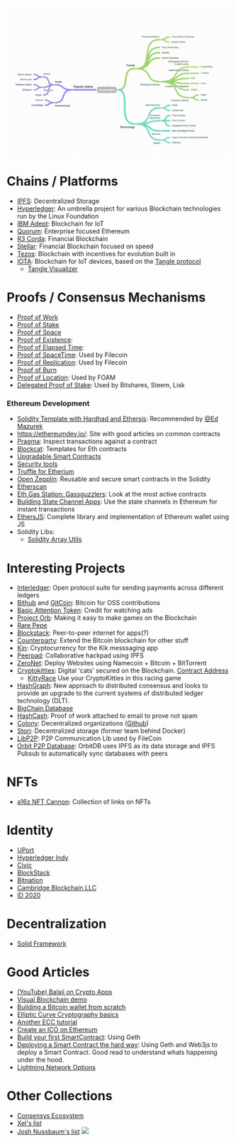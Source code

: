 ![](https://github.com/arpit/BlockchainTech/blob/master/imgs/blockchain-mindmap.png?raw=true)

# Chains / Platforms

* [IPFS](https://ipfs.io/): Decentralized Storage
* [Hyperledger](https://www.hyperledger.org/): An umbrella project for various Blockchain technologies run by the Linux Foundation
* [IBM Adept](https://www.slideshare.net/_hd/ibm-adept): Blockchain for IoT
* [Quorum](https://www.jpmorgan.com/global/Quorum): Enterprise focused Ethereum
* [R3 Corda](https://www.r3.com/): Financial Blockchain
* [Stellar](https://www.stellar.org/): Financial Blockchain focused on speed
* [Tezos](https://www.tezos.com/): Blockchain with incentives for evolution built in
* [IOTA](https://iota.org/): Blockchain for IoT devices, based on the [Tangle protocol](https://iota.org/IOTA_Whitepaper.pdf)
  * [Tangle Visualizer](http://tangle.glumb.de/)

# Proofs / Consensus Mechanisms

* [Proof of Work](https://en.wikipedia.org/wiki/Proof-of-work_system)
* [Proof of Stake](https://en.wikipedia.org/wiki/Proof-of-stake)
* [Proof of Space](https://en.wikipedia.org/wiki/Proof-of-space)
* [Proof of Existence](https://poex.io/about):  
* [Proof of Elapsed Time](https://sawtooth.hyperledger.org/docs/core/releases/latest/architecture/poet.html):
* [Proof of SpaceTime](https://filecoin.io/filecoin.pdf): Used by Filecoin
* [Proof of Replication](https://filecoin.io/filecoin.pdf): Used by Filecoin
* [Proof of Burn](https://en.bitcoin.it/wiki/Proof_of_burn)
* [Proof of Location](https://www.foam.space/): Used by FOAM
* [Delegated Proof of Stake](https://hackernoon.com/explain-delegated-proof-of-stake-like-im-5-888b2a74897d): Used by Bitshares, Steem, Lisk


### Ethereum Development

* [Solidity Template with Hardhad and Ethersjs](https://github.com/paulrberg/solidity-template): Recommended by [@Ed Mazurek](https://twitter.com/wildmolasses)
* https://ethereumdev.io/: Site with good articles on common contracts
* [Pragma](https://www.withpragma.com/): Inspect transactions against a contract
* [Blockcat](https://blockcat.io/): Templates for Eth contracts
* [Upgradable Smart Contracts](https://zohaib.me/upgradeable-smart-contracts-in-ethereum/)
* [Security tools](https://blog.trailofbits.com/2018/03/23/use-our-suite-of-ethereum-security-tools/)
* [Truffle for Etherium](http://truffleframework.com/docs/)
* [Open Zepplin](https://openzeppelin.org/): Reusable and secure smart contracts in the Solidity
* [Etherscan](https://etherscan.io/)
* [Eth Gas Station: Gassguzzlers](https://ethgasstation.info/gasguzzlers.php): Look at the most active contracts 
* [Building State Channel Apps](https://medium.com/statechannels/state-channel-applications-1f170e7d542e): Use the state channels in Ethereum for instant transactions
* [EthersJS](https://github.com/ethers-io/ethers.js/): Complete library and implementation of Ethereum wallet using JS
* Solidity Libs:
  * [Solidity Array Utils](https://blog.cryptofin.io/improving-the-ethereum-developer-ecosystem-with-libraries-5a95ffaf632d)



# Interesting Projects

* [Interledger](https://interledger.org/): Open protocol suite for sending payments across different ledgers
* [Bithub](https://whispersystems.org/blog/bithub/) and [GitCoin](): Bitcoin for OSS contributions
* [Basic Attention Token](https://basicattentiontoken.org/): Credit for watching ads
* [Project Orb](https://bookoforbs.com/): Making it easy to make games on the Blockchain
* [Rare Pepe](https://medium.com/@coin_and_peace/rarepepe-is-the-most-innovative-project-in-the-crypto-space-seriously-6d6b74749687)
* [Blockstack](https://blockstack.org/): Peer-to-peer internet for apps(?)
* [Counterparty](https://counterparty.io/): Extend the Bitcoin blockchain for other stuff
* [Kin](https://medium.com/kinfoundation/announcing-kin-a-cryptocurrency-for-an-open-future-98f1da2f498a): Cryptocurrency for the Kik messsaging app
* [Peerpad](https://peerpad.net): Collaborative hackpad using IPFS
* [ZeroNet](https://zeronet.io/): Deploy Websites using Namecoin + Bitcoin + BitTorrent
* [Cryptokitties](https://www.cryptokitties.co/): Digital 'cats' secured on the Blockchain. [Contract Address](https://etherscan.io/address/0x06012c8cf97bead5deae237070f9587f8e7a266d)
  * [KittyRace](https://kittyrace.com/) Use your CryptoKitties in this racing game
* [HashGraph](https://hashgraph.com/): New approach to distributed consensus and looks to provide an upgrade to the current systems of distributed ledger technology (DLT).
* [BigChain Database](https://www.bigchaindb.com/)
* [HashCash](https://en.wikipedia.org/wiki/Hashcash): Proof of work attached to email to prove not spam
* [Colony](https://colony.io/): Decentralized organizations ([Github](https://github.com/JoinColony/colonyNetwork))
* [Storj](https://storj.io/): Decentralized storage (former team behind Docker)
* [LibP2P](https://libp2p.io/): P2P Communication Lib used by FileCoin
* [Orbit P2P Database](https://orbitdb.org/about/): OrbitDB uses IPFS as its data storage and IPFS Pubsub to automatically sync databases with peers

# NFTs

* [a16z NFT Cannon](https://a16z.com/2021/04/02/nfts-readings-resources/): Collection of links on NFTs

# Identity

* [UPort](https://www.uport.me/)
* [Hyperledger Indy](https://www.hyperledger.org/projects/hyperledger-indy)
* [Civic](https://www.civic.com/)
* [BlockStack](https://blockstack.org/)
* [Bitnation](https://tse.bitnation.co/)
* [Cambridge Blockchain LLC](https://www.cambridge-blockchain.com/)
* [ID 2020](https://id2020.org/)

# Decentralization

* [Solid Framework](https://github.com/solid/solid-tutorial-intro)

# Good Articles 
* [(YouTube) Balaji on Crypto Apps](https://www.youtube.com/watch?v=3jPYk7ucrjo)
* [Visual Blockchain demo](https://anders.com/blockchain/)
* [Building a Bitcoin wallet from scratch](http://www.samlewis.me/2017/06/a-peek-under-bitcoins-hood/)
* [Elliptic Curve Cryptography basics](https://www.royalfork.org/2014/09/04/ecc/)
* [Another ECC tutorial](https://blog.cloudflare.com/a-relatively-easy-to-understand-primer-on-elliptic-curve-cryptography/)
* [Create an ICO on Ethereum](https://webcase.studio/blog/launch-ico-ethereum/?utm_source=catalogs&utm_campaign=crypto)
* [Build your first SmartContract](https://codeburst.io/build-your-first-ethereum-smart-contract-with-solidity-tutorial-94171d6b1c4b): Using Geth
* [Deploying a Smart Contract the hard way](https://medium.com/@gus_tavo_guim/deploying-a-smart-contract-the-hard-way-8aae778d4f2a): Using Geth and Web3js to deploy a Smart Contract. Good read to understand whats happening under the hood.
* [Lightning Network Options](https://bitcoinmagazine.com/articles/future-bitcoin-what-lightning-could-look/)

# Other Collections
* [Consensys Ecosystem](https://media.consensys.net/get-to-know-the-47-projects-that-make-up-the-consensys-mesh-478b7d3028c1)
* [Xel's list](https://github.com/Xel/Blockchain-stuff)
* [Josh Nussbaum's list](https://medium.com/@josh_nussbaum/blockchain-project-ecosystem-8940ababaf27)
![](https://i.imgur.com/SJMeCBU.jpg)
